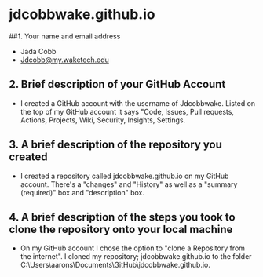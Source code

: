 # jdcobbwake.github.io

##1. Your name and email address
* Jada Cobb 
* Jdcobb@my.waketech.edu

## 2. Brief description of your GitHub Account
* I created a GitHub account with the username of Jdcobbwake. Listed on the top of my GitHub account it says "Code, Issues, Pull requests, Actions, Projects, Wiki, Security, Insights, Settings. 

## 3. A brief description of the repository you created
* I created a repository called jdcobbwake.github.io on my GitHub account. There's a "changes" and "History" as well as a "summary (required)" box and "description" box. 

## 4. A brief description of the steps you took to clone the repository onto your local machine
 * On my GitHub account I chose the option to "clone a Repository from the internet". I cloned my repository; jdcobbwake.github.io to the folder C:\Users\aarons\Documents\GitHub\jdcobbwake.github.io. 